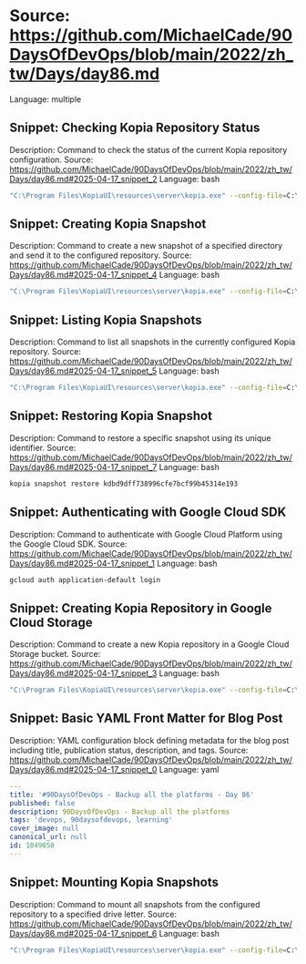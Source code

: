 # Source: https://github.com/MichaelCade/90DaysOfDevOps/blob/main/2022/zh_tw/Days/day86.md
Language: multiple

## Snippet: Checking Kopia Repository Status
Description: Command to check the status of the current Kopia repository configuration.
Source: https://github.com/MichaelCade/90DaysOfDevOps/blob/main/2022/zh_tw/Days/day86.md#2025-04-17_snippet_2
Language: bash

```bash
"C:\Program Files\KopiaUI\resources\server\kopia.exe" --config-file=C:\Users\micha\AppData\Roaming\kopia\repository.config repository status
```

## Snippet: Creating Kopia Snapshot
Description: Command to create a new snapshot of a specified directory and send it to the configured repository.
Source: https://github.com/MichaelCade/90DaysOfDevOps/blob/main/2022/zh_tw/Days/day86.md#2025-04-17_snippet_4
Language: bash

```bash
"C:\Program Files\KopiaUI\resources\server\kopia.exe" --config-file=C:\Users\micha\AppData\Roaming\kopia\repository.config kopia snapshot create "C:\Users\micha\demo\90DaysOfDevOps"
```

## Snippet: Listing Kopia Snapshots
Description: Command to list all snapshots in the currently configured Kopia repository.
Source: https://github.com/MichaelCade/90DaysOfDevOps/blob/main/2022/zh_tw/Days/day86.md#2025-04-17_snippet_5
Language: bash

```bash
"C:\Program Files\KopiaUI\resources\server\kopia.exe" --config-file=C:\Users\micha\AppData\Roaming\kopia\repository.config snapshot list
```

## Snippet: Restoring Kopia Snapshot
Description: Command to restore a specific snapshot using its unique identifier.
Source: https://github.com/MichaelCade/90DaysOfDevOps/blob/main/2022/zh_tw/Days/day86.md#2025-04-17_snippet_7
Language: bash

```bash
kopia snapshot restore kdbd9dff738996cfe7bcf99b45314e193
```

## Snippet: Authenticating with Google Cloud SDK
Description: Command to authenticate with Google Cloud Platform using the Google Cloud SDK.
Source: https://github.com/MichaelCade/90DaysOfDevOps/blob/main/2022/zh_tw/Days/day86.md#2025-04-17_snippet_1
Language: bash

```bash
gcloud auth application-default login
```

## Snippet: Creating Kopia Repository in Google Cloud Storage
Description: Command to create a new Kopia repository in a Google Cloud Storage bucket.
Source: https://github.com/MichaelCade/90DaysOfDevOps/blob/main/2022/zh_tw/Days/day86.md#2025-04-17_snippet_3
Language: bash

```bash
"C:\Program Files\KopiaUI\resources\server\kopia.exe" --config-file=C:\Users\micha\AppData\Roaming\kopia\repository.config repository create gcs --bucket 90daysofdevops
```

## Snippet: Basic YAML Front Matter for Blog Post
Description: YAML configuration block defining metadata for the blog post including title, publication status, description, and tags.
Source: https://github.com/MichaelCade/90DaysOfDevOps/blob/main/2022/zh_tw/Days/day86.md#2025-04-17_snippet_0
Language: yaml

```yaml
---
title: '#90DaysOfDevOps - Backup all the platforms - Day 86'
published: false
description: 90DaysOfDevOps - Backup all the platforms
tags: 'devops, 90daysofdevops, learning'
cover_image: null
canonical_url: null
id: 1049058
---
```

## Snippet: Mounting Kopia Snapshots
Description: Command to mount all snapshots from the configured repository to a specified drive letter.
Source: https://github.com/MichaelCade/90DaysOfDevOps/blob/main/2022/zh_tw/Days/day86.md#2025-04-17_snippet_6
Language: bash

```bash
"C:\Program Files\KopiaUI\resources\server\kopia.exe" --config-file=C:\Users\micha\AppData\Roaming\kopia\repository.config mount all Z:
```